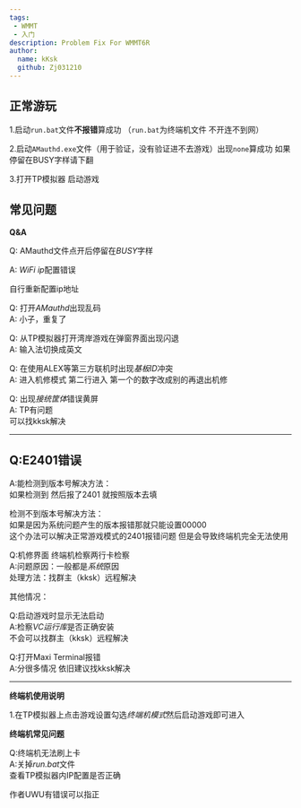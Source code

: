 ```yaml
---
tags: 
 - WMMT
 - 入门
description: Problem Fix For WMMT6R
author:
  name: kKsk
  github: Zj031210
---
```


## 正常游玩

1.启动`run.bat`文件**不报错**算成功 （`run.bat`为终端机文件 不开连不到网）

2.启动`AMauthd.exe`文件（用于验证，没有验证进不去游戏）出现`none`算成功 如果停留在BUSY字样请下翻

3.打开TP模拟器 启动游戏

## 常见问题

**Q&A**

Q: AMauthd文件点开后停留在*BUSY*字样  

A: *WiFi ip*配置错误  

自行重新配置ip地址  

Q: 打开*AMauthd*出现乱码  
A: 小子，重复了

Q: 从TP模拟器打开湾岸游戏在弹窗界面出现闪退  
A: 输入法切换成英文

Q: 在使用ALEX等第三方联机时出现*基板ID*冲突  
A: 进入机修模式 第二行进入 第一个的数字改成别的再退出机修

Q: 出现*接统筐体*错误黄屏  
A: TP有问题  
可以找kksk解决

------------------------------------------------------------------------------------------------------------

## Q:E2401错误

A:能检测到版本号解决方法：    
如果检测到 然后报了2401 就按照版本去填  

检测不到版本号解决方法：  
如果是因为系统问题产生的版本报错那就只能设置00000  
这个办法可以解决正常游戏模式的2401报错问题 但是会导致终端机完全无法使用

Q:机修界面 终端机检察两行卡检察  
A:问题原因：一般都是*系统*原因  
处理方法：找群主（kksk）远程解决

 其他情况：
 
Q:启动游戏时显示无法启动  
A:检察*VC运行库*是否正确安装  
不会可以找群主（kksk）远程解决

Q:打开Maxi Terminal报错  
A:分很多情况 依旧建议找kksk解决

---------------------------------------------------------------------------------------------
**终端机使用说明**

1.在TP模拟器上点击游戏设置勾选*终端机模式*然后启动游戏即可进入

**终端机常见问题**

Q:终端机无法刷上卡  
A:关掉*run.bat*文件  
查看TP模拟器内IP配置是否正确

作者UWU有错误可以指正


